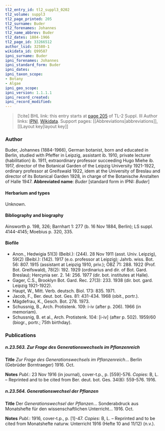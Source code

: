 ```yaml
---
tl2_entry_id: tl2_suppl3_0202
tl2_volume: suppl3
tl2_page_printed: 205
tl2_surname: Buder
tl2_forenames: Johannes
tl2_name_abbrev: Buder
tl2_dates: 1884-1966
tl2_page_id: 33266512
author_lsid: 32580-1
wikidata_id: Q99587
ipni_surname: Buder
ipni_forenames: Johannes
ipni_standard_form: Buder
ipni_dates: 
ipni_taxon_scope: 
- Botany
- Algae
ipni_geo_scope: 
ipni_version: 1.1.1.1
ipni_record_created: 
ipni_record_modified:
---
```


> [!cite] BHL link: this entry starts at [page 205](https://www.biodiversitylibrary.org/page/33266512) of TL-2 Suppl. III
> Author links: [IPNI](https://www.ipni.org/a/32580-1), [Wikidata](https://www.wikidata.org/wiki/Q99587). Support pages: [[Abbreviations|abbreviations]], [[Layout key|layout key]]

### Author

Buder, Johannes (1884-1966), German botanist, born and educated in Berlin, studied with Pfeffer in Leipzig, assistant ib. 1910, private lecturer (habilitation) ib. 1911, extraordinary professor succeeding Hugo Miehe ib. 1917, director of the Botanical Garden of the Leipzig University 1921-1922, ordinary professor at Greifswald 1922, idem at the University of Breslau and director of its Botanical Garden 1928, in charge of the Botanische Anstalten of Halle 1947. 
**Abbreviated name**: *Buder* \[standard form in IPNI: *Buder*\]

#### Herbarium and types

Unknown.

#### Bibliography and biography

Ainsworth p. 198, 326; Barnhart 1: 277 (b. 16 Nov 1884, Berlin); LS suppl. 4144-4145; Moebius p. 320, 335.

#### Biofile

- Anon., Hedwigia 51(3) (Beibl.): (244). 28 Nov 1911 (asst. Univ. Leipzig), 59(2) (Beibl.): (142). 1917 (e.o. professor at Leipzig); Jahrb. wiss. Bot. 56: 807. 1915 (assistant at Leipzig 1910, priv.); ÖBZ 71: 288. 1922 (Prof. Bot. Greifswald), 78(2): 192. 1929 (ordinarius and dir. of Bot. Gard. Breslau); Hercynia ser. 2. 14: 256. 1977 (dir. bot. institutes at Halle).
- Gager, C.S., Brooklyn Bot. Gard. Rec. 27(3): 233. 1938 (dir. bot. gard. Leipzig 1921-1922).
- Haupt, W., Mitt. Verb. deutsch. Biol. 173: 835. 1971.
- Jacob, F., Ber. deut. bot. Ges. 81: 431-434. 1968 (obit., portr.).
- Mägdefrau, K., Gesch. Bot. 278. 1973.
- Schussnig, B., Arch. Protistenk. 109: i-iv (after p. 206). 1966 (in memoriam).
- Schussnig, B. et al., Arch. Protistenk. 104: \[i-iv\] (after p. 502). 1959/60 (biogr., portr.; 75th birthday).

### Publications

##### n.23.563. Zur Frage des Generationswechsels im Pflanzenreich

**Title**
*Zur Frage des Generationswechsels im Pflanzenreich*... Berlin (Gebrüder Borntraeger) 1916. Oct.

**Notes**
*Publ*.: 23 Nov 1916 (in journal), cover-t.p., p. \[559\]-576. *Copies*: B, L. – Reprinted and to be cited from Ber. deut. bot. Ges. 34(8): 559-576. 1916.

##### n.23.564. Generationswechsel der Pflanzen

**Title**
Der *Generationswechsel der Pflanzen*... Sonderabdruck aus Monatshefte für den wissenschaftlichen Unterricht... 1916. Oct.

**Notes**
*Publ*.: 1916, cover-t.p., p. \[1\]-47. *Copies*: B, L. – Reprinted and to be cited from Monatshefte naturw. Unterricht 1916 (Hefte 10 and 11/12) (n.v.).

